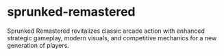 # sprunked-remastered
Sprunked Remastered revitalizes classic arcade action with enhanced strategic gameplay, modern visuals, and competitive mechanics for a new generation of players.
